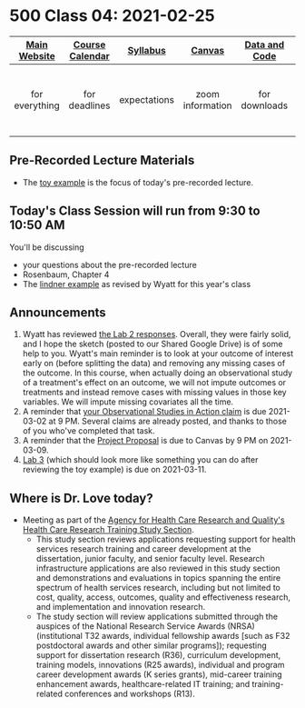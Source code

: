 # 500 Class 04: 2021-02-25

[Main Website](https://thomaselove.github.io/500/) | [Course Calendar](https://thomaselove.github.io/500/calendar.html) | [Syllabus](https://thomaselove.github.io/500-2021-syllabus/) | [Canvas](https://canvas.case.edu) | [Data and Code](https://github.com/THOMASELOVE/500-data) | Need Help?
:-----------: | :--------------: | :----------: | :---------: | :-------------: | :-----------: 
for everything | for deadlines | expectations | zoom information | for downloads | email `500-help` at `case dot edu`

## Pre-Recorded Lecture Materials

- The [toy example](https://github.com/THOMASELOVE/500-data/tree/master/toy2021) is the focus of today's pre-recorded lecture.

## Today's Class Session will run from 9:30 to 10:50 AM

You'll be discussing

- your questions about the pre-recorded lecture
- Rosenbaum, Chapter 4
- The [lindner example](https://github.com/THOMASELOVE/500-data/tree/master/lindner) as revised by Wyatt for this year's class

## Announcements

1. Wyatt has reviewed [the Lab 2 responses](https://github.com/THOMASELOVE/500-2021/tree/master/labs/lab2). Overall, they were fairly solid, and I hope the sketch (posted to our Shared Google Drive) is of some help to you. Wyatt's main reminder is to look at your outcome of interest early on (before splitting the data) and removing any missing cases of the outcome. In this course, when actually doing an observational study of a treatment's effect on an outcome, we will not impute outcomes or treatments and instead remove cases with missing values in those key variables. We will impute missing covariates all the time.
2. A reminder that [your Observational Studies in Action claim](https://github.com/THOMASELOVE/500-2021/tree/master/osia) is due 2021-03-02 at 9 PM. Several claims are already posted, and thanks to those of you who've completed that task.
3. A reminder that the [Project Proposal](https://github.com/THOMASELOVE/500-2021/blob/master/project/01_proposal.md) is due to Canvas by 9 PM on 2021-03-09.
4. [Lab 3](https://github.com/THOMASELOVE/500-2021/tree/master/labs) (which should look more like something you can do after reviewing the toy example) is due on 2021-03-11.

## Where is Dr. Love today?

- Meeting as part of the [Agency for Health Care Research and Quality's](https://www.ahrq.gov/) [Health Care Research Training Study Section](https://www.ahrq.gov/funding/process/study-section/hcrtrst.html).
    - This study section reviews applications requesting support for health services research training and career development at the dissertation, junior faculty, and senior faculty level. Research infrastructure applications are also reviewed in this study section and demonstrations and evaluations in topics spanning the entire spectrum of health services research, including but not limited to cost, quality, access, outcomes, quality and effectiveness research, and implementation and innovation research. 
    - The study section will review applications submitted through the auspices of the National Research Service Awards (NRSA) (institutional T32 awards, individual fellowship awards [such as F32 postdoctoral awards and other similar programs]); requesting support for dissertation research (R36), curriculum development, training models, innovations (R25 awards), individual and program career development awards (K series grants), mid-career training enhancement awards, healthcare-related IT training; and training-related conferences and workshops (R13).

